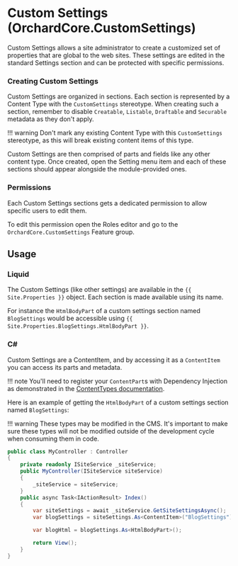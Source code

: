 # Custom Settings (OrchardCore.CustomSettings)

Custom Settings allows a site administrator to create a customized set of properties that are global to the web sites. These settings are 
edited in the standard Settings section and can be protected with specific permissions.

### Creating Custom Settings

Custom Settings are organized in sections. Each section is represented by a Content Type with the `CustomSettings` stereotype.
When creating such a section, remember to disable `Creatable`, `Listable`, `Draftable` and `Securable` metadata as they don't apply.

!!! warning
    Don't mark any existing Content Type with this `CustomSettings` stereotype, as this will break existing content items of this type.

Custom Settings are then comprised of parts and fields like any other content type.
Once created, open the Setting menu item and each of these sections should appear alongside the module-provided ones.

### Permissions

Each Custom Settings sections gets a dedicated permission to allow specific users to edit them.

To edit this permission open the Roles editor and go to the `OrchardCore.CustomSettings` Feature group.

## Usage

### Liquid

The Custom Settings (like other settings) are available in the `{{ Site.Properties }}` object.
Each section is made available using its name. 

For instance the `HtmlBodyPart` of a custom settings section named `BlogSettings` would be accessible using `{{ Site.Properties.BlogSettings.HtmlBodyPart }}`.

### C#

Custom Settings are a ContentItem, and by accessing it as a `ContentItem` you can access its parts and metadata.

!!! note
    You'll need to register your `ContentPart`s with Dependency Injection as demonstrated in the [ContentTypes documentation](../../OrchardCore.Modules.CMS/OrchardCore.ContentTypes/README/).

Here is an example of getting the `HtmlBodyPart` of a custom settings section named `BlogSettings`:

!!! warning
    These types may be modified in the CMS. It's important to make sure these types will not be modified outside of the development cycle when consuming them in code.

```c#
public class MyController : Controller
{
    private readonly ISiteService _siteService;
    public MyController(ISiteService siteService)
    {
        _siteService = siteService;
    }
    public async Task<IActionResult> Index()
    {
        var siteSettings = await _siteService.GetSiteSettingsAsync();
        var blogSettings = siteSettings.As<ContentItem>("BlogSettings");

        var blogHtml = blogSettings.As<HtmlBodyPart>();

        return View();
    }
}
```
